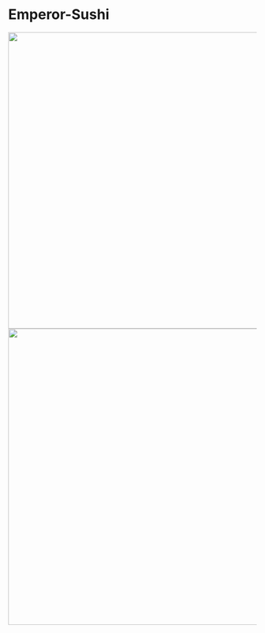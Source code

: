 # Emperor-Sushi

<img src= "https://imgur.com/UAexPAv.jpg" width=600>


<img src= "https://i.imgur.com/jF1OuZ9.jpg" width=600>
